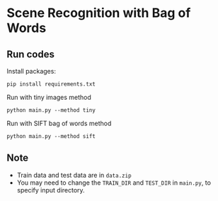 Scene Recognition with Bag of Words
==================

Run codes
----
Install packages:
```shell
pip install requirements.txt
```

Run with tiny images method
```shell
python main.py --method tiny
```

Run with SIFT bag of words method
```shell
python main.py --method sift
```

Note
----
- Train data and test data are in `data.zip`
- You may need to change the `TRAIN_DIR` and `TEST_DIR` in `main.py`, to specify input directory.
